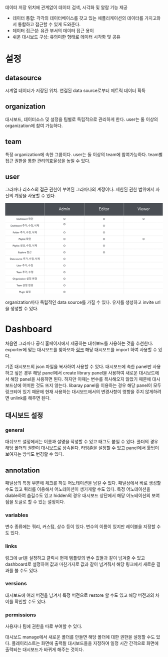 데이터 저장 위치에 관계없이 데이터 검색, 시각화 및 알람 기능 제공
- 데이터 통합: 각각의 데이터베이스를 갖고 있는 애플리케이션의 데이터를 가지고와서 통합하고 접근할 수 있게 도와준다.
- 데이터 접근성: 유관 부서의 데이터 접근 용이
- 쉬운 대시보드 구성: 유의미한 형태로 데이터 시각화 및 공유

# 설정
## datasource
시계열 데이터가 저장된 위치. 연결된 data source로부터 메트릭 데이터 획득 
## organization
대시보드, 데이터소스 및 설정을 팀별로 독립적으로 관리하게 한다. 
user는 둘 이상의 organization에 참여 가능하다.
## team
특정 organization에 속한 그룹이다. user는 둘 이상의 team에 참여가능하다. team별 접근 권한을 통한 관리의효율성을 높일 수 있다.
## user
그라파나 리소스의 접근 권한이 부여된 그라파나의 계정이다. 제한된 권한 범위에서 자신의 계정을 사용할 수 있다.  

![](images/Pasted%20image%2020230317124031.png)

organization마다 독립적인 data source를 가질 수 있다. 
유저를 생성하고 invite url을 생성할 수 있다.

# Dashboard
처음엔 그라파나 공식 홈페이지에서 제공하는 대쉬보드를 사용하는 것을 추천한다. exporter에 맞는 대시보드를 찾아보자 [링크](https://grafana.com/grafana/dashboards/) 해당 대시보드를 import 하여 사용할 수 있다.

기존 대시보드의 json 파일을 복사하여 사용할 수 있다. 대시보드에 속한 panel만 사용하고 싶은 경우 해당 panel에서 create library panel을 사용하여 새로운 대시보드에서 해당 panel을 사용하면 된다. 하지만 이때는 변수를 복사해오지 않았기 때문에 대시보드상에 어떠한 것도 뜨지 않는다. libaray panel을 이용하는 경우 해당 panel이 모두 링크되어 있기 때문에 현재 사용하는 대시보드에서의 변경사항이 영향을 주지 않게하려면 unlink를 해주면 된다. 

## 대시보드 설정
### general
대쉬보드 설정에서는 이름과 설명을 작성할 수 있고 태그도 붙일 수 있다. 폴더의 경우 해당 폴더의 권한이 대시보드로 상속된다. 
타임존을 설정할 수 있고 panel에서 툴팁이 보여지는 방식도 변경할 수 있다.
## annotation
패널상의 특정 부분에 체크를 하듯 어노테이션을 남길 수 있다. 패널상에서 바로 생성할 수도 있고 쿼리를 이용해서 어노테이션이 생기게할 수도 있다. 
특정 어노테이션을 diable하여 숨길수도 있고 hidden의 경우 대시보드 상단에서 해당 어노테이션의 보여짐을 토글로 할 수 있는 설정이다.  
### variables
변수 종류에는 쿼리, 커스텀, 상수 등이 있다. 변수의 이름이 있지만 레이블을 지정할 수도 있다. 
### links
링크에 url을 설정하고 클릭시 현재 템플릿의 변수 값들과 같이 넘겨줄 수 있고 dashboard로 설정하여 값과 마찬가지로 값과 같이 넘겨줘서 해당 링크에서 새로운 결과를 볼 수도 있다.
### versions
대시보드에 여러 버전을 남겨서 특정 버전으로 restore 할 수도 있고 해당 버전과의 차이를 확인할 수도 있다. 
### permissions
사용자나 팀에 권한을 따로 부여할 수 있다. 

대시보드 manage에서 새로운 폴더를 만들면 해당 폴더에 대한 권한을 설정할 수도 있다.  플레이리스트는 화면에 출력될 대시보드들을 지정하여 일정 시간 간격으로 화면에 출력되는 대시보드가 바뀌게 해주는 것이다.
